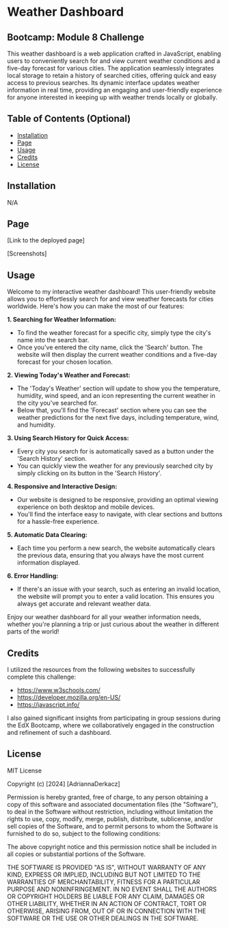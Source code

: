 # Weather Dashboard
## Bootcamp: Module 8 Challenge
This weather dashboard is a web application crafted in JavaScript, enabling users to conveniently search for and view current weather conditions and a five-day forecast for various cities. The application seamlessly integrates local storage to retain a history of searched cities, offering quick and easy access to previous searches. Its dynamic interface updates weather information in real time, providing an engaging and user-friendly experience for anyone interested in keeping up with weather trends locally or globally.

## Table of Contents (Optional)
- [Installation](#installation)
- [Page](#page)
- [Usage](#usage)
- [Credits](#credits)
- [License](#license)

## Installation
N/A

## Page
[Link to the deployed page]

[Screenshots]

## Usage
Welcome to my interactive weather dashboard! This user-friendly website allows you to effortlessly search for and view weather forecasts for cities worldwide. Here's how you can make the most of our features:

**1. Searching for Weather Information:**
- To find the weather forecast for a specific city, simply type the city's name into the search bar.
- Once you've entered the city name, click the 'Search' button. The website will then display the current weather conditions and a five-day forecast for your chosen location.

**2. Viewing Today's Weather and Forecast:**
- The 'Today's Weather' section will update to show you the temperature, humidity, wind speed, and an icon representing the current weather in the city you've searched for.
- Below that, you'll find the 'Forecast' section where you can see the weather predictions for the next five days, including temperature, wind, and humidity.

**3. Using Search History for Quick Access:**
- Every city you search for is automatically saved as a button under the 'Search History' section.
- You can quickly view the weather for any previously searched city by simply clicking on its button in the 'Search History'.

**4. Responsive and Interactive Design:**
- Our website is designed to be responsive, providing an optimal viewing experience on both desktop and mobile devices.
- You'll find the interface easy to navigate, with clear sections and buttons for a hassle-free experience.

**5. Automatic Data Clearing:**
- Each time you perform a new search, the website automatically clears the previous data, ensuring that you always have the most current information displayed.

**6. Error Handling:**
- If there's an issue with your search, such as entering an invalid location, the website will prompt you to enter a valid location. This ensures you always get accurate and relevant weather data.

Enjoy our weather dashboard for all your weather information needs, whether you're planning a trip or just curious about the weather in different parts of the world!

## Credits
I utilized the resources from the following websites to successfully complete this challenge:
- https://www.w3schools.com/
- https://developer.mozilla.org/en-US/
- https://javascript.info/

I also gained significant insights from participating in group sessions during the EdX Bootcamp, where we collaboratively engaged in the construction and refinement of such a dashboard.

## License
MIT License

Copyright (c) [2024] [AdriannaDerkacz]

Permission is hereby granted, free of charge, to any person obtaining a copy
of this software and associated documentation files (the "Software"), to deal in the Software without restriction, including without limitation the rights to use, copy, modify, merge, publish, distribute, sublicense, and/or sell copies of the Software, and to permit persons to whom the Software is
furnished to do so, subject to the following conditions:

The above copyright notice and this permission notice shall be included in all copies or substantial portions of the Software.

THE SOFTWARE IS PROVIDED "AS IS", WITHOUT WARRANTY OF ANY KIND, EXPRESS OR
IMPLIED, INCLUDING BUT NOT LIMITED TO THE WARRANTIES OF MERCHANTABILITY,
FITNESS FOR A PARTICULAR PURPOSE AND NONINFRINGEMENT. IN NO EVENT SHALL THE
AUTHORS OR COPYRIGHT HOLDERS BE LIABLE FOR ANY CLAIM, DAMAGES OR OTHER
LIABILITY, WHETHER IN AN ACTION OF CONTRACT, TORT OR OTHERWISE, ARISING FROM, OUT OF OR IN CONNECTION WITH THE SOFTWARE OR THE USE OR OTHER DEALINGS IN THE SOFTWARE.
